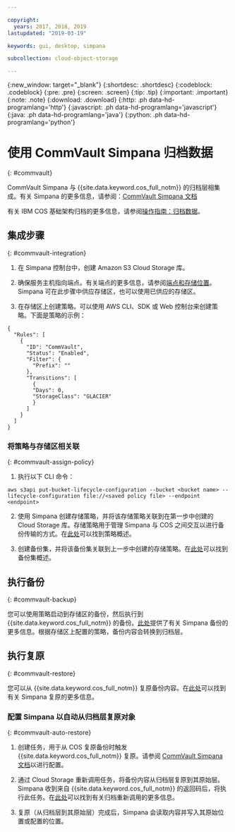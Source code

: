 ```yaml
---

copyright:
  years: 2017, 2018, 2019
lastupdated: "2019-03-19"

keywords: gui, desktop, simpana

subcollection: cloud-object-storage

---
```

{:new_window: target="_blank"}
{:shortdesc: .shortdesc}
{:codeblock: .codeblock}
{:pre: .pre}
{:screen: .screen}
{:tip: .tip}
{:important: .important}
{:note: .note}
{:download: .download} 
{:http: .ph data-hd-programlang='http'} 
{:javascript: .ph data-hd-programlang='javascript'} 
{:java: .ph data-hd-programlang='java'} 
{:python: .ph data-hd-programlang='python'}


# 使用 CommVault Simpana 归档数据
{: #commvault}

CommVault Simpana 与 {{site.data.keyword.cos_full_notm}} 的归档层相集成。有关 Simpana 的更多信息，请参阅：[CommVault Simpana 文档](https://documentation.commvault.com/commvault/)

有关 IBM COS 基础架构归档的更多信息，请参阅[操作指南：归档数据](/docs/services/cloud-object-storage?topic=cloud-object-storage-archive)。

## 集成步骤
{: #commvault-integration}

1.	在 Simpana 控制台中，创建 Amazon S3 Cloud Storage 库。 

2. 确保服务主机指向端点。有关端点的更多信息，请参阅[端点和存储位置](/docs/services/cloud-object-storage?topic=cloud-object-storage-endpoints#endpoints)。Simpana 可在此步骤中供应存储区，也可以使用已供应的存储区。 

3.	在存储区上创建策略。可以使用 AWS CLI、SDK 或 Web 控制台来创建策略。下面是策略的示例：

```shell
{
  "Rules": [
    {
      "ID": "CommVault",
      "Status": "Enabled",
      "Filter": {
        "Prefix": ""
      },
      "Transitions": [
        {
        "Days": 0,
        "StorageClass": "GLACIER"
        }
      ]
    }
  ]
}
```

### 将策略与存储区相关联
{: #commvault-assign-policy}

1. 执行以下 CLI 命令：

```shell
aws s3api put-bucket-lifecycle-configuration --bucket <bucket name> --lifecycle-configuration file://<saved policy file> --endpoint <endpoint>
```

2.	使用 Simpana 创建存储策略，并将该存储策略关联到在第一步中创建的 Cloud Storage 库。存储策略用于管理 Simpana 与 COS 之间交互以进行备份传输的方式。在[此处](https://documentation.commvault.com/commvault/v11/article?p=13804.htm)可以找到策略概述。

3.	创建备份集，并将该备份集关联到上一步中创建的存储策略。在[此处](https://documentation.commvault.com/commvault/v11/article?p=11666.htm)可以找到备份集概述。

## 执行备份
{: #commvault-backup}

您可以使用策略启动到存储区的备份，然后执行到 {{site.data.keyword.cos_full_notm}} 的备份。[此处](https://documentation.commvault.com/commvault/v11/article?p=11677.htm)提供了有关 Simpana 备份的更多信息。根据存储区上配置的策略，备份内容会转换到归档层。

## 执行复原
{: #commvault-restore}

您可以从 {{site.data.keyword.cos_full_notm}} 复原备份内容。在[此处](https://documentation.commvault.com/commvault/v11/article?p=12867.htm)可以找到有关 Simpana 复原的更多信息。

### 配置 Simpana 以自动从归档层复原对象
{: #commvault-auto-restore}

1. 创建任务，用于从 COS 复原备份时触发 {{site.data.keyword.cos_full_notm}} 复原。请参阅 [CommVault Simpana 文档](https://medium.com/codait/analyzing-data-with-ibm-cloud-sql-query-bc53566a59f5?linkId=49971053)以进行配置。

2. 通过 Cloud Storage 重新调用任务，将备份内容从归档层复原到其原始层。Simpana 收到来自 {{site.data.keyword.cos_full_notm}} 的返回码后，将执行此任务。在[此处](https://medium.com/codait/analyzing-data-with-ibm-cloud-sql-query-bc53566a59f5?linkId=49971053)可以找到有关归档重新调用的更多信息。

3. 复原（从归档层到其原始层）完成后，Simpana 会读取内容并写入其原始位置或配置的位置。
